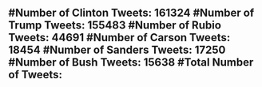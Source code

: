 #Number of Clinton Tweets: 161324
#Number of Trump Tweets: 155483
#Number of Rubio Tweets: 44691
#Number of Carson Tweets: 18454
#Number of Sanders Tweets: 17250
#Number of Bush Tweets: 15638
#Total Number of Tweets:  
---
